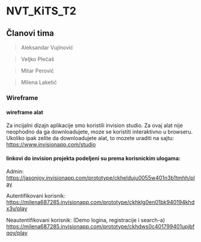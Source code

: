 # NVT_KiTS_T2

## Članovi tima

> Aleksandar Vujinović

> Veljko Plećaš

> Mitar Perović

> Milena Laketić

### Wireframe 
#### wireframe alat
Za incijalni dizajn aplikacije smo koristili invision studio. 
Za ovaj alat nije neophodno da ga downloadujete, moze se koristiti interaktivno u browseru.
Ukoliko ipak zelite da downloadujete alat, to mozete uraditi na sajtu: https://www.invisionapp.com/studio

#### linkovi do invision projekta podeljeni su prema korisnickim ulogama:

Admin: https://jasonjoy.invisionapp.com/prototype/ckhelduju0055w401n3b1tmhh/play

Autentifikovani korisnik: https://milena687285.invisionapp.com/prototype/ckhklg0en01bk940194khdx3v/play

Neautentifikovani korisnik:  (Demo logina, registracije i search-a) https://milena687285.invisionapp.com/prototype/ckhdws0c401799401upjbfqoy/play


